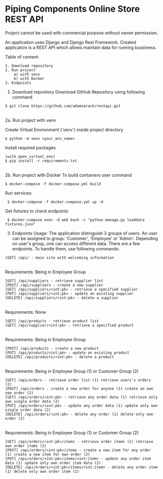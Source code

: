 # Piping Components Online Store REST API

Project cannot be used with commercial purpose without owner permission.

An application uses Django and Django Rest Framework. Created application is a REST API which allows maintain data for running bussiness.

Table of content:
```
1. Download repository
2. Run project
    a) with venv
    b) with Docker
3. Endpoints
```


1. Download repository
    Download GitHub Repository using following command
```
$ git clone https://github.com/adamsarach/restapi.git
```
\
2a. Run project with venv

 Create Virtual Environment ('venv') inside project directory
 ```
 $ python -m venv <your_env_name>
```
 Install required packages
```
(with_open_virtual_env)
$ pip install -r requirements.txt
```
\
2b. Run project with Docker
To build containers user command
 ```
 $ docker-compose -f docker-compose.yml build
```
Run services:
```
 $ docker-compose -f docker-compose.yml up -d
```
Get fixtures to check endpoints
```
 $ docker-compose exec -d web bash -c "python manage.py loaddata fixtures.json"
```

3. Endpoints
 Usage:
 The application distinguish 3 groups of users. An user can be assigned to group: 'Customer', 'Employee' or 'Admin'.
 Depending on user's group, one can access different data.
 There are a few endpoints. To handle them, use following commands:
```
[GET] /api/ - main site with welcoming information
```
\
Requirements: Being in Employee Group
```
[GET] /api/suppliers - retrieve supplier list
[POST] /api/suppliers - create a new supplier
[GET] /api/suppliers/<int:pk> - retrieve a specified supplier
[PUT] /api/suppliers/<int:pk> - update an existing supplier
[DELETE] /api/suppliers/<int:pk> - delete a supplier
```

\
Requirements: None
```
[GET] /api/products - retrieve product list
[GET] /api/supplier/<int:pk> - retrieve a specified product
```
\
Requirements: Being in Employee Group
```
[POST] /api/products - create a new product
[PUT] /api/products/<int:pk> - update an existing product
[DELETE] /api/products/<int:pk> - delete a product
```

\
Requirements: Being in Employee Group (1) or Customer Group (2)
```
[GET] /api/orders - retrieve order list (1) retrieve users's orders (2)
[POST] /api/orders - create a new order for anyone (1) create an own new order (2)
[GET] /api/orders/<int:pk> - retrieve any order data (1) retrieve only own single order data (2)
[PUT] /api/orders/<int:pk> - update any order data (1) update only own single order data (2)
[DELETE] /api/orders/<int:pk> - delete any order (1) delete only own order (2)
```

\
Requirements: Being in Employee Group (1) or Customer Group (2)
```
[GET] /api/orders/<int:pk>/items - retrieve order items (1) retrieve own order items (2)
[POST] /api/orders/<int:pk>/items - create a new item for any order (1) create a new item for own order (2)
[PUT] /api/orders/<int:pk>/items/<int:item> - update any order item data (1) update only own order item data (2)
[DELETE] /api/orders/<int:pk>/items/<int:item> - delete any order item (1) delete only own order item (2)
```

